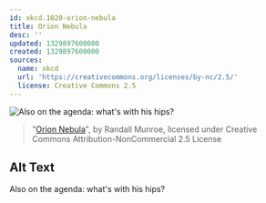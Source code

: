 ```yaml
---
id: xkcd.1020-orion-nebula
title: Orion Nebula
desc: ''
updated: 1329897600000
created: 1329897600000
sources:
  name: xkcd
  url: 'https://creativecommons.org/licenses/by-nc/2.5/'
  license: Creative Commons 2.5
---
```

![Also on the agenda: what's with his hips?](https://imgs.xkcd.com/comics/orion_nebula.png)
> "[Orion Nebula](https://xkcd.com/1020/)", by Randall Munroe, licensed under Creative Commons Attribution-NonCommercial 2.5 License

## Alt Text
Also on the agenda: what's with his hips?
